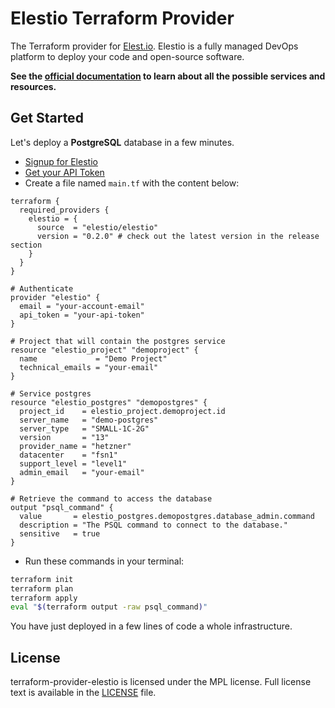 # Elestio Terraform Provider

The Terraform provider for [Elest.io](https://elest.io/).
Elestio is a fully managed DevOps platform to deploy your code and open-source software.

**See the [official documentation](https://registry.terraform.io/providers/elestio/elestio/latest/docs) to learn about all the possible services and resources.**

## Get Started

Let's deploy a **PostgreSQL** database in a few minutes.

- [Signup for Elestio](https://dash.elest.io/signup)
- [Get your API Token](https://dash.elest.io/account/security)
- Create a file named `main.tf` with the content below:

```hcl
terraform {
  required_providers {
    elestio = {
      source  = "elestio/elestio"
      version = "0.2.0" # check out the latest version in the release section
    }
  }
}

# Authenticate
provider "elestio" {
  email = "your-account-email"
  api_token = "your-api-token"
}

# Project that will contain the postgres service
resource "elestio_project" "demoproject" {
  name             = "Demo Project"
  technical_emails = "your-email"
}

# Service postgres
resource "elestio_postgres" "demopostgres" {
  project_id    = elestio_project.demoproject.id
  server_name   = "demo-postgres"
  server_type   = "SMALL-1C-2G"
  version       = "13"
  provider_name = "hetzner"
  datacenter    = "fsn1"
  support_level = "level1"
  admin_email   = "your-email"
}

# Retrieve the command to access the database
output "psql_command" {
  value       = elestio_postgres.demopostgres.database_admin.command
  description = "The PSQL command to connect to the database."
  sensitive   = true
}
```

- Run these commands in your terminal:

```bash
terraform init
terraform plan
terraform apply
eval "$(terraform output -raw psql_command)"
```

You have just deployed in a few lines of code a whole infrastructure.

## License

terraform-provider-elestio is licensed under the MPL license. Full license text is available in the [LICENSE](LICENSE) file.
